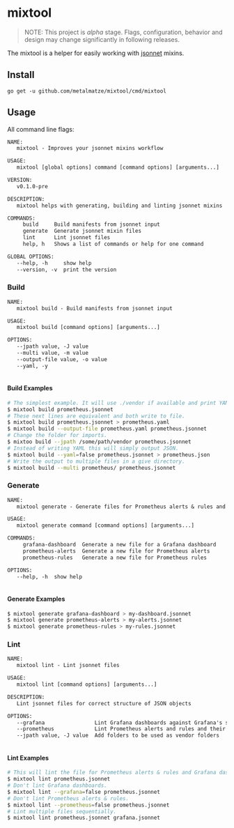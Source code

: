 # mixtool

> NOTE: This project is *alpha* stage. Flags, configuration, behavior and design may change significantly in following releases.

The mixtool is a helper for easily working with [jsonnet](http://jsonnet.org/) mixins.

## Install

```
go get -u github.com/metalmatze/mixtool/cmd/mixtool
```

## Usage

All command line flags:

[embedmd]:# (_output/help.txt)
```txt
NAME:
   mixtool - Improves your jsonnet mixins workflow

USAGE:
   mixtool [global options] command [command options] [arguments...]

VERSION:
   v0.1.0-pre

DESCRIPTION:
   mixtool helps with generating, building and linting jsonnet mixins

COMMANDS:
     build     Build manifests from jsonnet input
     generate  Generate jsonnet mixin files
     lint      Lint jsonnet files
     help, h   Shows a list of commands or help for one command

GLOBAL OPTIONS:
   --help, -h     show help
   --version, -v  print the version
```

### Build

[embedmd]:# (_output/help-build.txt)
```txt
NAME:
   mixtool build - Build manifests from jsonnet input

USAGE:
   mixtool build [command options] [arguments...]

OPTIONS:
   --jpath value, -J value        
   --multi value, -m value        
   --output-file value, -o value  
   --yaml, -y                     
   
```

#### Build Examples

```bash
# The simplest example. It will use ./vendor if available and print YAML.
$ mixtool build prometheus.jsonnet
# These next lines are equivalent and both write to file.
$ mixtool build prometheus.jsonnet > prometheus.yaml
$ mixtool build --output-file prometheus.yaml prometheus.jsonnet
# Change the folder for imports.
$ mixtoo build --jpath /some/path/vendor prometheus.jsonnet
# Instead of writing YAML this will simply output JSON.
$ mixtool build --yaml=false prometheus.jsonnet > prometheus.json
# Write the output to multiple files in a give directory.
$ mixtool build --multi prometheus/ prometheus.jsonnet
```

### Generate

[embedmd]:# (_output/help-generate.txt)
```txt
NAME:
   mixtool generate - Generate files for Prometheus alerts & rules and Grafana dashboards as jsonnet mixin

USAGE:
   mixtool generate command [command options] [arguments...]

COMMANDS:
     grafana-dashboard  Generate a new file for a Grafana dashboard
     prometheus-alerts  Generate a new file for Prometheus alerts
     prometheus-rules   Generate a new file for Prometheus rules

OPTIONS:
   --help, -h  show help
   
```

#### Generate Examples

```bash
$ mixtool generate grafana-dashboard > my-dashboard.jsonnet
$ mixtool generate prometheus-alerts > my-alerts.jsonnet
$ mixtool generate prometheus-rules > my-rules.jsonnet
```

### Lint

[embedmd]:# (_output/help-lint.txt)
```txt
NAME:
   mixtool lint - Lint jsonnet files

USAGE:
   mixtool lint [command options] [arguments...]

DESCRIPTION:
   Lint jsonnet files for correct structure of JSON objects

OPTIONS:
   --grafana                Lint Grafana dashboards against Grafana's schema
   --prometheus             Lint Prometheus alerts and rules and their given expressions
   --jpath value, -J value  Add folders to be used as vendor folders
   
```

#### Lint Examples

```bash
# This will lint the file for Prometheus alerts & rules and Grafana dashboards.
$ mixtool lint prometheus.jsonnet
# Don't lint Grafana dashboards.
$ mixtool lint --grafana=false prometheus.jsonnet
# Don't lint Prometheus alerts & rules.
$ mixtool lint --prometheus=false prometheus.jsonnet
# Lint multiple files sequentially.
$ mixtool lint prometheus.jsonnet grafana.jsonnet
```
